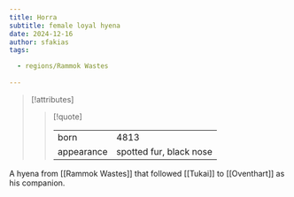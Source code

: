 ```yaml
---
title: Horra
subtitle: female loyal hyena
date: 2024-12-16
author: sfakias
tags:

  - regions/Rammok Wastes
 
---
```

> [!attributes]
> 
> > [!quote]
> >
> > | | |
> > | --- | --- |
> > | born | 4813 |
> > | appearance | spotted fur, black nose |

A hyena from [[Rammok Wastes]] that followed [[Tukai]] to [[Oventhart]] as his companion.